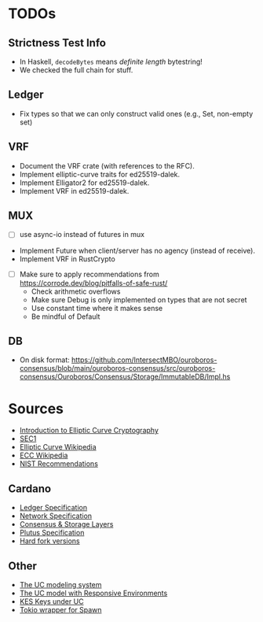 # TODOs

## Strictness Test Info

- In Haskell, `decodeBytes` means _definite length_ bytestring!
- We checked the full chain for stuff.

## Ledger

- Fix types so that we can only construct valid ones (e.g., Set, non-empty set)

## VRF

- Document the VRF crate (with references to the RFC).
- Implement elliptic-curve traits for ed25519-dalek.
- Implement Elligator2 for ed25519-dalek.
- Implement VRF in ed25519-dalek.

## MUX

- [ ] use async-io instead of futures in mux
- Implement Future when client/server has no agency (instead of receive).
- Implement VRF in RustCrypto

- [ ] Make sure to apply recommendations from https://corrode.dev/blog/pitfalls-of-safe-rust/
    - Check arithmetic overflows
    - Make sure Debug is only implemented on types that are not secret
    - Use constant time where it makes sense
    - Be mindful of Default

## DB

- On disk format: https://github.com/IntersectMBO/ouroboros-consensus/blob/main/ouroboros-consensus/src/ouroboros-consensus/Ouroboros/Consensus/Storage/ImmutableDB/Impl.hs

# Sources

- [Introduction to Elliptic Curve Cryptography](https://math.uchicago.edu/~may/REU2020/REUPapers/Shevchuk.pdf)
- [SEC1](https://www.secg.org/sec1-v2.pdf)
- [Elliptic Curve Wikipedia](https://en.wikipedia.org/wiki/Elliptic_curve)
- [ECC Wikipedia](https://en.wikipedia.org/wiki/Elliptic-curve_cryptography)
- [NIST Recommendations](https://nvlpubs.nist.gov/nistpubs/SpecialPublications/NIST.SP.800-186.pdf)

## Cardano

- [Ledger Specification](https://github.com/IntersectMBO/cardano-ledger)
- [Network Specification](https://ouroboros-network.cardano.intersectmbo.org/pdfs/network-spec/network-spec.pdf)
- [Consensus & Storage Layers](https://ouroboros-consensus.cardano.intersectmbo.org/assets/files/report-25a3c881ef92a4cbb93db7038b7eacf2.pdf)
- [Plutus Specification](https://plutus.cardano.intersectmbo.org/resources/plutus-core-spec.pdf) 
- [Hard fork versions](https://cardano.org/hardforks/)

## Other
- [The UC modeling system](https://eprint.iacr.org/2000/067.pdf)
- [The UC model with Responsive Environments](https://eprint.iacr.org/2016/034.pdf)
- [KES Keys under UC](https://eprint.iacr.org/2007/011.pdf)
- [Tokio wrapper for Spawn](https://play.rust-lang.org/?version=stable&mode=debug&edition=2021&gist=c63e153f8a0eae7af6f84e7a7f76fb73)
